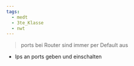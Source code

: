 ```yaml
---
tags:
  - medt
  - 3te_Klasse
  - nwt
---
```

> ports bei Router sind immer per Default aus

- Ips an ports geben und einschalten